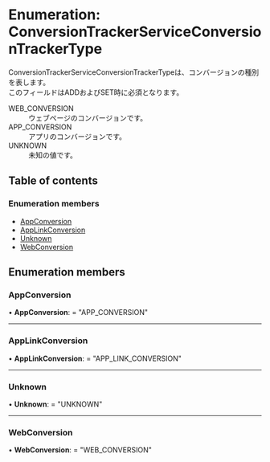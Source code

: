 # Enumeration: ConversionTrackerServiceConversionTrackerType


<div lang=\"ja\">ConversionTrackerServiceConversionTrackerTypeは、コンバージョンの種別を表します。<br> このフィールドはADDおよびSET時に必須となります。</div>  <dl class=term>   <dt class=\"term__item\">WEB_CONVERSION</dt>   <dd class=\"term__desc\"><span lang=\"ja\">ウェブページのコンバージョンです。</span></dd>   <dt class=\"term__item\">APP_CONVERSION</dt>   <dd class=\"term__desc\"><span lang=\"ja\">アプリのコンバージョンです。</span></dd>   <dt class=\"term__item\">UNKNOWN</dt>   <dd class=\"term__desc\"><span lang=\"ja\">未知の値です。</span></dd> </dl>

## Table of contents

### Enumeration members

- [AppConversion](conversiontrackerserviceconversiontrackertype.md#appconversion)
- [AppLinkConversion](conversiontrackerserviceconversiontrackertype.md#applinkconversion)
- [Unknown](conversiontrackerserviceconversiontrackertype.md#unknown)
- [WebConversion](conversiontrackerserviceconversiontrackertype.md#webconversion)

## Enumeration members

### AppConversion

• **AppConversion**: = "APP\_CONVERSION"

___

### AppLinkConversion

• **AppLinkConversion**: = "APP\_LINK\_CONVERSION"

___

### Unknown

• **Unknown**: = "UNKNOWN"

___

### WebConversion

• **WebConversion**: = "WEB\_CONVERSION"
